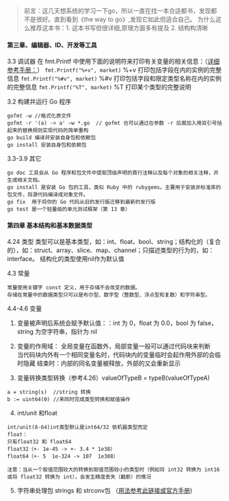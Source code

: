 > 前言：这几天想系统的学习一下go，所以一直在找一本合适都书，发现都不是很好。直到看到《the way to go》,发现它如此但适合自己。
> 为什么这么推荐这本书：1. 这本书写但很详细,原理方面多有提及  2. 结构构清晰


#### 第三章、编辑器、ID、开发等工具

3.3 调试器 
在 fmt.Printf 中使用下面的说明符来打印有关变量的相关信息：（[详细参考手册：](https://learnku.com/docs/the-way-to-go/33-debugger/3575)）
`fmt.Printf("%+v", market)` %+v 打印包括字段在内的实例的完整信息
`fmt.Printf("%#v", market)` %#v 打印包括字段和限定类型名称在内的实例的完整信息
`fmt.Printf("%T", market)`  %T  打印某个类型的完整说明

3.2 构建并运行 Go 程序
```
gofmt -w //格式化原文件
gofmt -r '(a) -> a' –w *.go  // gofmt 也可以通过在参数 -r 后面加入用双引号括起来的替换规则实现代码的简单重构
go build 编译并安装自身包和依赖包
go install 安装自身包和依赖包
```

3.3-3.9 其它
```
go doc 工具会从 Go 程序和包文件中提取顶级声明的首行注释以及每个对象的相关注释，并生成相关文档。
go install 是安装 Go 包的工具，类似 Ruby 中的 rubygems。主要用于安装非标准库的包文件，将源代码编译成对象文件。
go fix  用于将你的 Go 代码从旧的发行版迁移到最新的发行版
go test 是一个轻量级的单元测试框架（第 13 章）
```

#### 第四章 基本结构和基本数据类型
4.24 类型
类型可以是基本类型，如：int、float、bool、string；结构化的（复合的），如：struct、array、slice、map、channel；只描述类型的行为的，如：interface。
结构化的类型使用nil作为默认值

4.3 常量
```
常量使用关键字 const 定义，用于存储不会改变的数据。
存储在常量中的数据类型只可以是布尔型、数字型（整数型、浮点型和复数）和字符串型。
```

4.4-4.6 变量
1. 变量被声明后系统会赋予默认值：：int 为 0，float 为 0.0，bool 为 false，string 为空字符串，指针为 nil

2. 变量的作用域：
全局变量在函数外，局部变量一般可以通过代码块来判断   
当代码块内外有一个相同变量名时，代码块内的变量临时会起作用外部的会临时隐藏 结束时：内部的同名变量被释放，外部的又会重新显示

3. 变量转换类型转换（参考4.26）valueOfTypeB = typeB(valueOfTypeA)
```
a = string(s)  //string 转换
b := uint64(0) //来同时完成类型转换和赋值操作
```

4. int/unit 和float
```
int/unit(8-64)int类型默认是int64/32 依机器类型而定
float：
只有float32 和 float64
float32（+- 1e-45 -> +- 3.4 * 1e38）
float64（+- 5  1e-324 -> 107  1e308）

注意：当从一个取值范围较大的转换到取值范围较小的类型时（例如将 int32 转换为 int16 或将 float32 转换为 int），会发生精度丢失（截断）的情况
```

5. 字符串处理包 strings 和 strconv包 （[用法参考此链接或官方手册](https://learnku.com/docs/the-way-to-go/strings-and-strconv-packages/3588))



